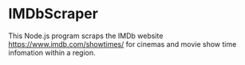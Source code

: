 # IMDbScraper
This Node.js program scraps the IMDb website https://www.imdb.com/showtimes/ for cinemas and movie show time infomation within a region.

